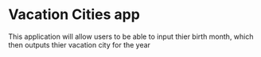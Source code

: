 # Vacation Cities app

This application will allow users to be able to input thier birth month, which then outputs thier vacation city for the year
